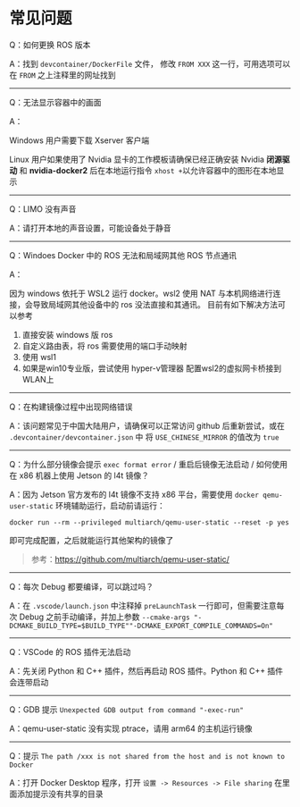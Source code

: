 # 常见问题

Q：如何更换 ROS 版本

A：找到 `devcontainer/DockerFile` 文件， 修改 `FROM XXX` 这一行，可用选项可以在 `FROM` 之上注释里的网址找到

---

Q：无法显示容器中的画面

A：

Windows 用户需要下载 Xserver 客户端

Linux 用户如果使用了 Nvidia 显卡的工作模板请确保已经正确安装 Nvidia **闭源驱动** 和 **nvidia-docker2** 后在本地运行指令 ``xhost +``以允许容器中的图形在本地显示

---

Q：LIMO 没有声音

A：请打开本地的声音设置，可能设备处于静音

---

Q：Windoes Docker  中的 ROS 无法和局域网其他 ROS 节点通讯

A：

因为 windows 依托于 WSL2 运行 docker。wsl2 使用 NAT 与本机网络进行连接，会导致局域网其他设备中的 ros 没法直接和其通讯。
目前有如下解决方法可以参考

1. 直接安装 windows 版 ros
2. 自定义路由表，将 ros 需要使用的端口手动映射
3. 使用 wsl1
4. 如果是win10专业版，尝试使用 hyper-v管理器 配置wsl2的虚拟网卡桥接到 WLAN上

---

Q：在构建镜像过程中出现网络错误

A：该问题常见于中国大陆用户，请确保可以正常访问 github 后重新尝试，或在 `.devcontainer/devcontainer.json` 中 将 `USE_CHINESE_MIRROR` 的值改为 `true`

---

Q：为什么部分镜像会提示 `exec format error` / 重启后镜像无法启动 / 如何使用在 x86 机器上使用 Jetson 的 l4t 镜像？

A：因为 Jetson 官方发布的 l4t 镜像不支持 x86 平台，需要使用 `docker qemu-user-static` 环境辅助运行，启动前请运行：

```shell
docker run --rm --privileged multiarch/qemu-user-static --reset -p yes
```

即可完成配置，之后就能运行其他架构的镜像了

> 参考：https://github.com/multiarch/qemu-user-static/

---

Q：每次 Debug 都要编译，可以跳过吗？

A：在 `.vscode/launch.json` 中注释掉 `preLaunchTask` 一行即可，但需要注意每次 Debug 之前手动编译，并加上参数 `--cmake-args "-DCMAKE_BUILD_TYPE=$BUILD_TYPE""-DCMAKE_EXPORT_COMPILE_COMMANDS=On"`

---

Q：VSCode 的 ROS 插件无法启动

A：先关闭 Python 和 C++ 插件，然后再启动 ROS 插件。Python 和 C++ 插件会连带启动

---

Q：GDB 提示 `Unexpected GDB output from command "-exec-run"`

A：qemu-user-static 没有实现 ptrace，请用 arm64 的主机运行镜像

---

Q：提示 `The path /xxx is not shared from the host and is not known to Docker`

A：打开 Docker Desktop 程序，打开 `设置 -> Resources -> File sharing`  在里面添加提示没有共享的目录

